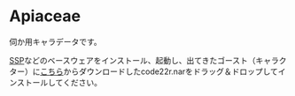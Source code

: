 # Apiaceae

伺か用キャラデータです。

[SSP](http://ssp.shillest.net/)などのベースウェアをインストール、起動し、出てきたゴースト（キャラクター）に[こちら](https://github.com/as-is-prog/apiaceae/releases)からダウンロードしたcode22r.narをドラッグ＆ドロップしてインストールしてください。
